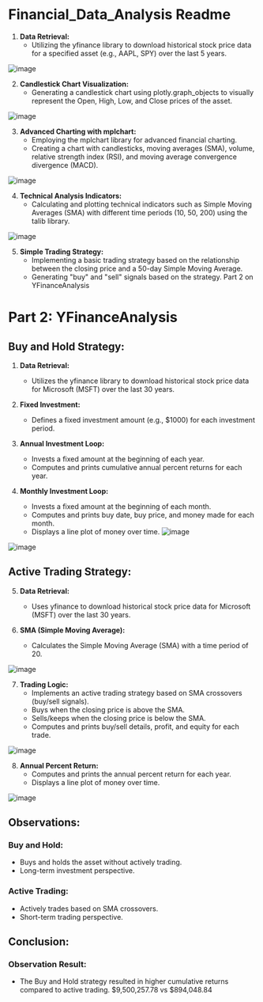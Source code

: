 # Financial_Data_Analysis Readme

1. **Data Retrieval:**
   - Utilizing the yfinance library to download historical stock price data for a specified asset (e.g., AAPL, SPY) over the last 5 years.
     
![image](https://github.com/CSheppardCodes/Study-of-Data-Science/assets/78242653/84f4f37f-9885-487a-85a1-f227d19852bf)

2. **Candlestick Chart Visualization:**
   - Generating a candlestick chart using plotly.graph_objects to visually represent the Open, High, Low, and Close prices of the asset.
     
![image](https://github.com/CSheppardCodes/Study-of-Data-Science/assets/78242653/cf10a1f4-8e58-489e-a7ab-c93fe6fdc763)

3. **Advanced Charting with mplchart:**
   - Employing the mplchart library for advanced financial charting.
   - Creating a chart with candlesticks, moving averages (SMA), volume, relative strength index (RSI), and moving average convergence divergence (MACD).
     
![image](https://github.com/CSheppardCodes/Study-of-Data-Science/assets/78242653/094010c1-0ed1-4b49-a600-a8f5481046ac)

4. **Technical Analysis Indicators:**
   - Calculating and plotting technical indicators such as Simple Moving Averages (SMA) with different time periods (10, 50, 200) using the talib library.
     
![image](https://github.com/CSheppardCodes/Study-of-Data-Science/assets/78242653/59d6fe08-056f-43ff-8613-95a87fa96fd1)

5. **Simple Trading Strategy:**
   - Implementing a basic trading strategy based on the relationship between the closing price and a 50-day Simple Moving Average.
   - Generating "buy" and "sell" signals based on the strategy. Part 2 on YFinanceAnalysis

# Part 2: YFinanceAnalysis

## Buy and Hold Strategy:

1. **Data Retrieval:**
   - Utilizes the yfinance library to download historical stock price data for Microsoft (MSFT) over the last 30 years.

2. **Fixed Investment:**
   - Defines a fixed investment amount (e.g., $1000) for each investment period.

3. **Annual Investment Loop:**
   - Invests a fixed amount at the beginning of each year.
   - Computes and prints cumulative annual percent returns for each year.

4. **Monthly Investment Loop:**
   - Invests a fixed amount at the beginning of each month.
   - Computes and prints buy date, buy price, and money made for each month.
   - Displays a line plot of money over time.
![image](https://github.com/CSheppardCodes/Study-of-Data-Science/assets/78242653/0637c4d9-7932-457b-989e-a60773e6488e)

![image](https://github.com/CSheppardCodes/Study-of-Data-Science/assets/78242653/182df426-a62c-40b8-8414-f68bf7568e1e)



## Active Trading Strategy:

5. **Data Retrieval:**
   - Uses yfinance to download historical stock price data for Microsoft (MSFT) over the last 30 years.

6. **SMA (Simple Moving Average):**
   - Calculates the Simple Moving Average (SMA) with a time period of 20.
     
![image](https://github.com/CSheppardCodes/Study-of-Data-Science/assets/78242653/5bac2eff-2258-4bd2-a88c-353b15834f42)

7. **Trading Logic:**
   - Implements an active trading strategy based on SMA crossovers (buy/sell signals).
   - Buys when the closing price is above the SMA.
   - Sells/keeps when the closing price is below the SMA.
   - Computes and prints buy/sell details, profit, and equity for each trade.
     
![image](https://github.com/CSheppardCodes/Study-of-Data-Science/assets/78242653/426bfc98-63d8-4771-a8bd-31802ba7934a)

8. **Annual Percent Return:**
   - Computes and prints the annual percent return for each year.
   - Displays a line plot of money over time.
     
![image](https://github.com/CSheppardCodes/Study-of-Data-Science/assets/78242653/7017e515-c21b-428a-89a2-12f7e34b842d)

## Observations:

### Buy and Hold:
- Buys and holds the asset without actively trading.
- Long-term investment perspective.

### Active Trading:
- Actively trades based on SMA crossovers.
- Short-term trading perspective.

## Conclusion:

### Observation Result:
- The Buy and Hold strategy resulted in higher cumulative returns compared to active trading. $9,500,257.78 vs $894,048.84
